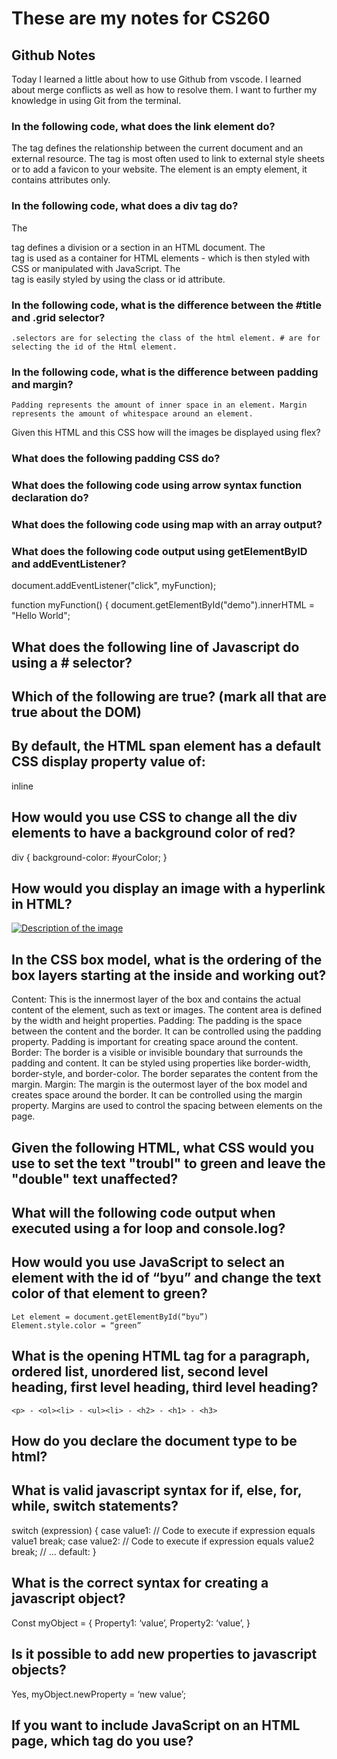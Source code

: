 # **These are my notes for CS260**

## Github Notes
Today I learned a little about how to use Github from vscode. 
I learned about merge conflicts as well as how to resolve them.
I want to further my knowledge in using Git from the terminal.

### In the following code, what does the link element do?
  The <link> tag defines the relationship between the current document and an external resource. The <link> tag is most often used to link to external style sheets or to add a favicon to your website. The <link> element is an empty element, it contains attributes only.
### In the following code,  what does a div tag do?
  The <div> tag defines a division or a section in an HTML document. The <div> tag is used as a container for HTML elements - which is then styled with CSS or manipulated with JavaScript. The <div> tag is easily styled by using the class or id attribute.
### In the following code, what is the difference between the #title and .grid selector?
	.selectors are for selecting the class of the html element. # are for selecting the id of the Html element. 
### In the following code, what is the difference between padding and margin?
	Padding represents the amount of inner space in an element. Margin represents the amount of whitespace around an element.
Given this HTML and this CSS how will the images be displayed using flex?
### What does the following padding CSS do?
### What does the following code using arrow syntax function declaration do?
### What does the following code using map with an array output?
### What does the following code output using getElementByID and addEventListener?
document.addEventListener("click", myFunction);

function myFunction() {
  document.getElementById("demo").innerHTML = "Hello World";
## What does the following line of Javascript do using a # selector?
## Which of the following are true? (mark all that are true about the DOM)
## By default, the HTML span element has a default CSS display property value of: 
  inline
## How would you use CSS to change all the div elements to have a background color of red?
  div { background-color: #yourColor; }
## How would you display an image with a hyperlink in HTML?
  <a href="https://www.example.com"> <img src="image.jpg" alt="Description of the image"> </a>
## In the CSS box model, what is the ordering of the box layers starting at the inside and working out?
Content: This is the innermost layer of the box and contains the actual content of the element, such as text or images. The content area is defined by the width and height properties.
Padding: The padding is the space between the content and the border. It can be controlled using the padding property. Padding is important for creating space around the content.
Border: The border is a visible or invisible boundary that surrounds the padding and content. It can be styled using properties like border-width, border-style, and border-color. The border separates the content from the margin.
Margin: The margin is the outermost layer of the box model and creates space around the border. It can be controlled using the margin property. Margins are used to control the spacing between elements on the page.

## Given the following HTML, what CSS would you use to set the text "troubl" to green and leave the "double" text unaffected?
## What will the following code output when executed using a for loop and console.log?
## How would you use JavaScript to select an element with the id of “byu” and change the text color of that element to green?
	Let element = document.getElementById(“byu”)
	Element.style.color = “green”
## What is the opening HTML tag for a paragraph, ordered list, unordered list, second level heading, first level heading, third level heading?
	<p> - <ol><li> - <ul><li> - <h2> - <h1> - <h3>
## How do you declare the document type to be html?
<!DOCTYPE html>
## What is valid javascript syntax for if, else, for, while, switch statements?
switch (expression) { 
case value1: // Code to execute if expression equals value1 
break; 
case value2: // Code to execute if expression equals value2 break; // ... 
default: 
	}

## What is the correct syntax for creating a javascript object?
Const myObject = {
	Property1: ‘value’,
	Property2: ‘value’,
}
## Is it possible to add new properties to javascript objects?
  Yes, myObject.newProperty = ‘new value’;
## If you want to include JavaScript on an HTML page, which tag do you use?
  <script>
## Given the following HTML, what JavaScript could you use to set the text "animal" to "crow" and leave the "fish" text unaffected?  
Which of the following correctly describes JSON?
Javascript Object notation:
-based on key-value pairs
## What does the console command chmod, pwd, cd, ls, vim, nano, mkdir, mv, rm, man, ssh, ps, wget, sudo  do?
	chmod: Changes file permissions. You can use it to modify the read, write, and execute permissions for files and directories.
	pwd: Prints the current working directory. It shows you the full path to your current location in the file system.
	cd: Changes the current directory. You can use it to navigate the file system and move to different directories.
	ls: Lists the contents of a directory. It displays files and subdirectories in the current directory.
	vim: Opens the Vim text editor. Vim is a powerful, terminal-based text editor used for editing files in the console.
	nano: Opens the Nano text editor. Nano is a simple and user-friendly terminal-based text editor.
	mkdir: Creates a new directory. You can use it to make new folders in your file system.
	mv: Moves or renames files and directories. It's used to change the name or location of a file or directory.
	rm: Removes files and directories. It can delete files and directories, so use it with caution.
	man: Displays the manual or documentation for a command. You can look up how to use a command and its options.
	ssh: Initiates a secure shell connection to a remote server. It's used for remote command-line access.
	ps: Shows information about currently running processes. You can use it to view a list of active processes.
	wget: Downloads files from the internet. It's a command-line utility for retrieving data from web servers.
	sudo: Stands for "superuser do." It allows you to execute commands with administrative privileges.


## Which of the following console command creates a remote shell session?
ssh -i myuser@192.168.1.100
Which of the following is true when the -la parameter is specified for the ls console command?
It lists all the files in the directory including the hidden ones.
L = long format
A = all
Which of the following is true for the domain name banana.fruit.bozo.click, which is the top level domain, which is a subdomain, which is a root domain?
TLD is the rightmost part of the domain
RD is the second level domain
SD is the next to the root domain
Is a web certificate is necessary to use HTTPS.
Yes, specifically an ssl/tls certificate. You must obtain it from a Certificate authority. 
Can a DNS A record can point to an IP address or another A record.
	It can’t point directly to another A record. It is designed to point to an IPv4 record. You can set it up by having both A records point to the same IPv4.
Port 443, 80, 22 is reserved for which protocol?
	443: Reserved for HTTPS
	80: Reserved for HTTP
	22: Reserved for SSH
What will the following code using Promises output when executed?
		A promise states that it will be completed eventually. Here is an example:

